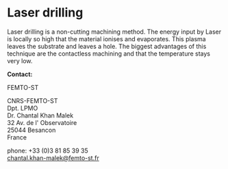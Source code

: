 # Laser drilling

Laser drilling is a non-cutting machining method. The energy input by Laser is locally so high that the material ionises and evaporates. This plasma leaves the substrate and leaves a hole. The biggest advantages of this technique are the contactless machining and that the temperature stays very low.
<!--break-->
__Contact:__

FEMTO-ST

CNRS-FEMTO-ST  
Dpt. LPMO  
Dr. Chantal Khan Malek  
32 Av. de l' Observatoire   
25044 Besancon  
France

phone: +33 (0)3 81 85 39 35  
chantal.khan-malek@femto-st.fr